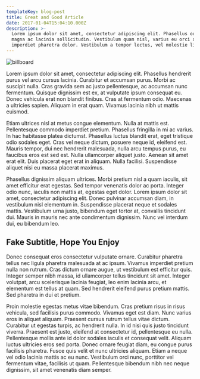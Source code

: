 ```yaml
---
templateKey: blog-post
title: Great and Good Article
date: 2017-01-04T15:04:10.000Z
description: >-
  Lorem ipsum dolor sit amet, consectetur adipiscing elit. Phasellus ornare
  magna ac lacinia sollicitudin. Vestibulum quam nisl, varius eu orci a,
  imperdiet pharetra dolor. Vestibulum a tempor lectus, vel molestie ligula
---
```

![billboard](/img/billboard.png)

Lorem ipsum dolor sit amet, consectetur adipiscing elit. Phasellus hendrerit purus vel arcu cursus lacinia. Curabitur et accumsan purus. Morbi ac suscipit nulla. Cras gravida sem ac justo pellentesque, ac accumsan nunc fermentum. Quisque dignissim est ex, at vulputate ipsum consequat eu. Donec vehicula erat non blandit finibus. Cras at fermentum odio. Maecenas a ultricies sapien. Aliquam in erat quam. Vivamus lacinia nibh ut mattis euismod.

Etiam ultrices nisl at metus congue elementum. Nulla at mattis est. Pellentesque commodo imperdiet pretium. Phasellus fringilla in mi ac varius. In hac habitasse platea dictumst. Phasellus luctus blandit erat, eget tristique odio sodales eget. Cras vel neque dictum, posuere neque id, eleifend est. Mauris tempor, dui nec hendrerit malesuada, nulla arcu tempus purus, eu faucibus eros est sed est. Nulla ullamcorper aliquet justo. Aenean sit amet erat elit. Duis placerat eget erat in aliquam. Nulla facilisi. Suspendisse aliquet nisi eu massa placerat maximus.

Phasellus dignissim aliquam ultrices. Morbi pretium nisl a quam iaculis, sit amet efficitur erat egestas. Sed tempor venenatis dolor ac porta. Integer odio nunc, iaculis non mattis at, egestas eget dolor. Lorem ipsum dolor sit amet, consectetur adipiscing elit. Donec pulvinar accumsan diam, in vestibulum nisl elementum in. Suspendisse placerat neque et sodales mattis. Vestibulum urna justo, bibendum eget tortor at, convallis tincidunt dui. Mauris in mauris nec ante condimentum dignissim. Nunc vel interdum dui, eu bibendum leo.

## Fake Subtitle, Hope You Enjoy

Donec consequat eros consectetur vulputate ornare. Curabitur pharetra tellus nec ligula pharetra malesuada at ac ipsum. Vivamus imperdiet pretium nulla non rutrum. Cras dictum ornare augue, ut vestibulum est efficitur quis. Integer semper nibh massa, id ullamcorper tellus tincidunt sit amet. Integer volutpat, arcu scelerisque lacinia feugiat, leo enim lacinia arcu, et elementum est tellus at quam. Sed hendrerit eleifend purus pretium mattis. Sed pharetra in dui et pretium.

Proin molestie egestas metus vitae bibendum. Cras pretium risus in risus vehicula, sed facilisis purus commodo. Vivamus eget est diam. Nunc varius eros in aliquet aliquam. Praesent cursus rutrum tellus vitae dictum. Curabitur ut egestas turpis, ac hendrerit nulla. In id nisi quis justo tincidunt viverra. Praesent est justo, eleifend at consectetur id, pellentesque eu nulla. Pellentesque mollis ante id dolor sodales iaculis et consequat velit. Aliquam luctus ultricies eros sed porta. Donec ornare feugiat diam, eu congue purus facilisis pharetra. Fusce quis velit et nunc ultricies aliquam. Etiam a neque vel odio lacinia mattis ac eu nunc. Vestibulum orci nunc, porttitor vel fermentum vitae, facilisis ut quam. Pellentesque bibendum nibh nec neque dignissim, sit amet venenatis diam semper.

